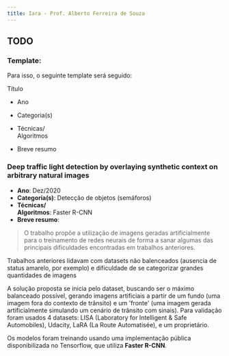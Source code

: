 ```yaml
---
title: Iara - Prof. Alberto Ferreira de Souza
---
```


## TODO

### Template:

Para isso, o seguinte template será seguido:

Título

- Ano
- Categoria(s)
- Técnicas/ <br> Algoritmos

- Breve resumo

### Deep traffic light detection by overlaying synthetic context on arbitrary natural images 

- __Ano__:  Dez/2020
- __Categoria(s)__: Detecção de objetos (semáforos)
- __Técnicas/ <br> Algoritmos__:  Faster R-CNN
- __Breve resumo__:

> O trabalho propõe a utilização de imagens geradas artificialmente para o treinamento de redes neurais de forma a sanar algumas das principais dificuldades encontradas em trabalhos anteriores.

Trabalhos anteriores lidavam com datasets não balenceados (ausencia de status amarelo, por exemplo) e dificuldade de se categorizar grandes quantidades de imagens

A solução proposta se inicia pelo dataset, buscando ser o máximo balanceado possível, gerando imagens artificiais a partir de um fundo (uma imagem fora do contexto de trânsito) e um 'fronte' (uma imagem gerada artificialmente simulando um cenário de trânsito com sinais). Para validação foram usados 4 datasets: LISA (Laboratory for Intelligent & Safe Automobiles), Udacity, LaRA (La Route Automatisée), e um proprietário. 

Os modelos foram treinando usando uma implementação pública disponibilizada no Tensorflow, que utiliza __Faster R-CNN__.

